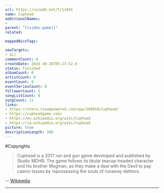 ```yaml
---
url: https://vocadb.net/T/11041
name: Cuphead
additionalNames: 
- 
parent: "[[video-game]]"
related:

mappedNicoTags:

newTargets:
- all
commentCount: 0
createDate: 2024-10-28T05:23:52.6
status: Finished
albumCount: 0
artistCount: 0
eventCount: 0
eventSeriesCount: 0
followerCount: 1
songListCount: 0
songCount: 11
links: 
- https://store.steampowered.com/app/268910/Cuphead/
- https://cupheadgame.com/
- https://en.wikipedia.org/wiki/Cuphead
- https://ja.wikipedia.org/wiki/Cuphead
picture: true
descriptionLength: 309
---
```


#Copyrights

>Cuphead is a 2017 run and gun game developed and published by Studio MDHR. The game follows its titular teacup-headed character and his brother Mugman, as they make a deal with the Devil to pay casino losses by repossessing the souls of runaway debtors.

-- [Wikipedia](https://en.wikipedia.org/wiki/Cuphead)

---


